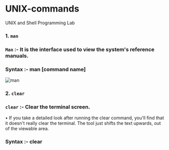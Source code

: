 # UNIX-commands
UNIX and Shell  Programming Lab


### 1.  `man`

   ###    `Man` :- It is the interface used to view the system's reference manuals.
          
   ### Syntax :- man [command name]
     
 ![man](https://user-images.githubusercontent.com/90957128/157859321-2db7604d-cdaf-4c75-8ee8-69fea131f3fc.png)


### 2.  `clear`

   ###   `clear` :- Clear the terminal screen.

  • If you take a detailed look after running the clear command, you'll find that it doesn't really clear the terminal. The tool just shifts the text upwards, out of the viewable area.
   
   ### Syntax :- clear
